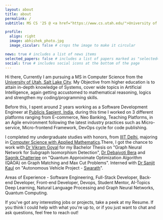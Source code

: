 ```yaml
---
layout: about
title: about
permalink: /
subtitle: MS CS '25 @ <a href="https://www.cs.utah.edu/">University of Utah</a>

profile:
  align: right
  image: abhishek_photo.jpg
  image_cicular: false # crops the image to make it circular

news: true # includes a list of news items
selected_papers: false # includes a list of papers marked as "selected={true}"
social: true # includes social icons at the bottom of the page
---
```


Hi there, Currently I am pursuing a MS in Computer Science from the [University of Utah, Salt Lake City](https://www.utah.edu/). My Objective from higher education is to attain in-depth knowledge of Systems, cover wide topics in Artificial Intelligence, again getting accustomed to mathematical reasoning, logics and strengthen my coding/programming skills.

Before this, I spent around 2 years working as a Software Development Engineer at [Publicis Sapient, India](https://www.publicissapient.com/), during this time I worked on 3 different platforms ranging from E-commerce, Neo Banking, Teaching Platforms, in an Agile environment following the latest industry practices such as Micro-service, Micro-frontend Framework, DevOps cycle for code publishing.

I completed my undergraduate studies with honors, from [IIIT Delhi](https://www.iiitd.ac.in/), majoring in [Computer Science with Applied Mathematics](https://www.iiitd.ac.in/academics/btech).There, I got the chance to work with [Dr Vikram Goyal](http://faculty.iiitd.ac.in/~vikram/) for my Bachelor Thesis on "Graph Neural Network for Subgraph Isomorphism Detection", [Dr Debajyoti Bera](http://faculty.iiitd.ac.in/~dbera/) and [Sagnik Chatterjee](http://chatsagnik.com/) on "Quantum Approximate Optimization Algorithm (QAOA) on Graph Matching and Max Cut Problems". Interned with [Dr Sanjit Kaul](https://sites.google.com/view/sanjitkkaul/) on "Autonomous Vehicle Project - [Swarath](https://sites.google.com/view/sanjitkkaul/sponsored-projects?authuser=0#h.p_JujlhcndA8LM)".

Areas of Experience - Software Engineering, Full-Stack Developer, Back-end Developer, Front-end Developer, Devops, Student Mentor, AI-Topics Deep Learning, Natural Language Processing and Graph Neural Networks, Quantum Computing.

If you've got any interesting jobs or projects, take a peek at my Resume. If you think I could help with what you're up to, or if you just want to chat and ask questions, feel free to reach out!
